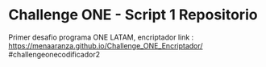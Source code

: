 # Challenge ONE - Script 1 Repositorio
 Primer desafio programa ONE LATAM, encriptador
 link : https://menaaranza.github.io/Challenge_ONE_Encriptador/ 
 #challengeonecodificador2
